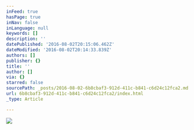 ```yaml
---
inFeed: true
hasPage: true
inNav: false
inLanguage: null
keywords: []
description: ''
datePublished: '2016-08-02T20:15:06.462Z'
dateModified: '2016-08-02T20:14:33.839Z'
authors: []
publisher: {}
title: ''
author: []
via: {}
starred: false
sourcePath: _posts/2016-08-02-6b8cbaf3-912d-411c-b841-c6d24c12fca2.md
url: 6b8cbaf3-912d-411c-b841-c6d24c12fca2/index.html
_type: Article

---
```

![](https://the-grid-user-content.s3-us-west-2.amazonaws.com/8024550d-fc37-41e9-a65b-135da1699b8d.jpg)
